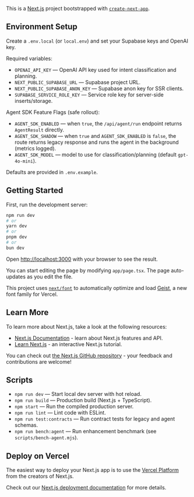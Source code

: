 This is a [Next.js](https://nextjs.org) project bootstrapped with [`create-next-app`](https://nextjs.org/docs/app/api-reference/cli/create-next-app).

## Environment Setup

Create a `.env.local` (or `local.env`) and set your Supabase keys and OpenAI key.

Required variables:

- `OPENAI_API_KEY` — OpenAI API key used for intent classification and planning.
- `NEXT_PUBLIC_SUPABASE_URL` — Supabase project URL.
- `NEXT_PUBLIC_SUPABASE_ANON_KEY` — Supabase anon key for SSR clients.
- `SUPABASE_SERVICE_ROLE_KEY` — Service role key for server-side inserts/storage.

Agent SDK Feature Flags (safe rollout):

- `AGENT_SDK_ENABLED` — when `true`, the `/api/agent/run` endpoint returns `AgentResult` directly.
- `AGENT_SDK_SHADOW` — when `true` and `AGENT_SDK_ENABLED` is `false`, the route returns legacy response and runs the agent in the background (metrics logged).
- `AGENT_SDK_MODEL` — model to use for classification/planning (default `gpt-4o-mini`).

Defaults are provided in `.env.example`.

## Getting Started

First, run the development server:

```bash
npm run dev
# or
yarn dev
# or
pnpm dev
# or
bun dev
```

Open [http://localhost:3000](http://localhost:3000) with your browser to see the result.

You can start editing the page by modifying `app/page.tsx`. The page auto-updates as you edit the file.

This project uses [`next/font`](https://nextjs.org/docs/app/building-your-application/optimizing/fonts) to automatically optimize and load [Geist](https://vercel.com/font), a new font family for Vercel.

## Learn More

To learn more about Next.js, take a look at the following resources:

- [Next.js Documentation](https://nextjs.org/docs) - learn about Next.js features and API.
- [Learn Next.js](https://nextjs.org/learn) - an interactive Next.js tutorial.

You can check out [the Next.js GitHub repository](https://github.com/vercel/next.js) - your feedback and contributions are welcome!

## Scripts

- `npm run dev` — Start local dev server with hot reload.
- `npm run build` — Production build (Next.js + TypeScript).
- `npm start` — Run the compiled production server.
- `npm run lint` — Lint code with ESLint.
- `npm run test:contracts` — Run contract tests for legacy and agent schemas.
- `npm run bench:agent` — Run enhancement benchmark (see `scripts/bench-agent.mjs`).

## Deploy on Vercel

The easiest way to deploy your Next.js app is to use the [Vercel Platform](https://vercel.com/new?utm_medium=default-template&filter=next.js&utm_source=create-next-app&utm_campaign=create-next-app-readme) from the creators of Next.js.

Check out our [Next.js deployment documentation](https://nextjs.org/docs/app/building-your-application/deploying) for more details.
